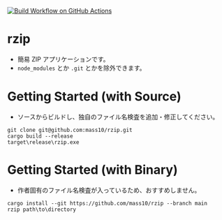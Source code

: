 [![Build Workflow on GitHub Actions](https://github.com/mass10/rzip/actions/workflows/rust.yml/badge.svg)](https://github.com/mass10/rzip/actions/workflows/rust.yml)

# rzip
 
* 簡易 ZIP アプリケーションです。
* `node_modules` とか `.git` とかを除外できます。

# Getting Started (with Source)

* ソースからビルドし、独自のファイル名検査を追加・修正してください。

```COMMAND
git clone git@github.com:mass10/rzip.git
cargo build --release
target\release\rzip.exe
```

# Getting Started (with Binary)

* 作者固有のファイル名検査が入っているため、おすすめしません。

```COMMAND
cargo install --git https://github.com/mass10/rzip --branch main
rzip path\to\directory
```
